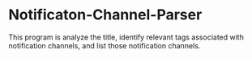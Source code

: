 # Notificaton-Channel-Parser
This program is analyze the title, identify relevant tags associated with notification channels, and list those notification channels.
